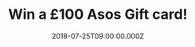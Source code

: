 ---
campaign-uuid: "c-c40bb5d9-3a99-4513-ac6e-3474e8039134"
type: "Competition"
category: "Fashion"
date: "2018-07-25T09:00:00.000Z"
end-date: "2018-08-25T23:59:00.000Z"
disable-form: false
is_promoted: true
has_entry_page: true
title: "Win a £100 Asos Gift card!"
competition-description: "<p>Holidays, dinners, meetings with friends… YES! summer\
  \ is here and we all want to look our best! Get that summer look that you deserve\
  \ now thanks to NME AAA because we're giving away an amazing £100 Asos Gift card\
  \ for you to stand out wherever you go!</p>\r\n<p>Want it? Click below and it could\
  \ be yours!</p>"
hero-header: "Win a £100 Asos Gift card!"
terms-confirmation: "N/A"
banner-img: "https://assets.expresslyapp.com/asset-7c4f116e-06e6-4c93-8cfa-c50cfcff34f1.jpg"
logo-left-href: "http://asos.com"
logo-left-image: "https://assets.expresslyapp.com/541780bf-c388-4728-b49c-e0f5c2dbf9cf-thumb.png"
logo-left-title: "ASOS"
bg-image-hero: "https://assets.expresslyapp.com/asset-2dc20225-13a3-4846-99f4-bebe77e62ab1.jpg"
bg-image-first: "https://assets.expresslyapp.com/asset-599eac1c-6c36-4fd0-a7ae-5f42f9d6a975.jpg"
bg-image-second: "https://assets.expresslyapp.com/asset-f14d60a3-e65e-4d86-a4ff-eb9a67e10352.jpg"
bg-image-third: "https://assets.expresslyapp.com/asset-abf0c351-4bd5-4b92-823b-6073594febb6.jpg"
section1-content: "<p>At Asos they believe in a world where you have total freedom\
  \ to be you, without judgement. To experiment. To express yourself. To be brave\
  \ and grab life as the extraordinary adventure it is.</p>\r\n<p>They make sure everyone\
  \ has an equal chance to discover all the amazing things they’re capable of – no\
  \ matter who they are, where they’re from or what looks they like to boss.</p>"
section2-content: "<p>Their audience is wonderfully unique. They do everything they\
  \ can to help you find your fit, offering their ASOS Brands in more than 30 sizes\
  \ and they are committed to providing all sizes at the same price so you can be\
  \ confident they’ve got the perfect thing for you</p>"
section3-content: "<p>They don’t do fashion like anyone else does fashion. Their ASOS\
  \ Brands, created by their London design team, look between the lines to bring you\
  \ the freshest clothing, shoes, accessories and gifts. Guaranteed, you'll always\
  \ get the biggest variety, most covetable exclusives and coolest collabs.</p>\r\n\
  <p>Renewing your wardrobe has never been easier! Enter the form below for a chance\
  \ to win a £100 Asos Gift card thanks to NME AAA and get ready to look stunning\
  \ anywhere!</p>"
entry-title: "Win a £100 Asos Gift card!"
entry-content: "Enter the draw to win a £100 Asos Gift card! by completing the form\
  \ below before 23:59 on 25th of August 2018."
has-winner: false
prize-description: "A £100 Asos Gift card!"
special-conditions: "Multiple entries are allowed up to one every day."
---